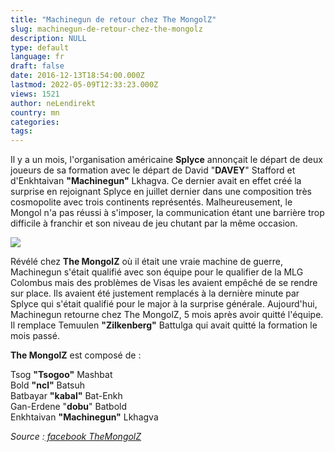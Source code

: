 ```yaml
---
title: "Machinegun de retour chez The MongolZ"
slug: machinegun-de-retour-chez-the-mongolz
description: NULL
type: default
language: fr
draft: false
date: 2016-12-13T18:54:00.000Z
lastmod: 2022-05-09T12:33:23.000Z
views: 1521
author: neLendirekt
country: mn
categories:
tags:
---
```

Il y a un mois, l'organisation américaine **Splyce** annonçait le départ de deux joueurs de sa formation avec le départ de David "**DAVEY**" Stafford et d'Enkhtaivan **"Machinegun"** Lkhagva. Ce dernier avait en effet créé la surprise en rejoignant Splyce en juillet dernier dans une composition très cosmopolite avec trois continents représentés. Malheureusement, le Mongol n'a pas réussi à s'imposer, la communication étant une barrière trop difficile à franchir et son niveau de jeu chutant par la même occasion.

![](/storage/images/582b841f3a199_14569712881349jpeg)

Révélé chez **The MongolZ** où il était une vraie machine de guerre, Machinegun s'était qualifié avec son équipe pour le qualifier de la MLG Colombus mais des problèmes de Visas les avaient empêché de se rendre sur place. Ils avaient été justement remplacés à la dernière minute par Splyce qui s'était qualifié pour le major à la surprise générale. Aujourd'hui, Machinegun retourne chez The MongolZ, 5 mois après avoir quitté l'équipe. Il remplace Temuulen **"Zilkenberg"** Battulga qui avait quitté la formation le mois passé.

**The MongolZ** est composé de :

Tsog **"Tsogoo"** Mashbat  
Bold **"ncl"** Batsuh  
Batbayar **"kabal"** Bat-Enkh  
Gan-Erdene "**dobu**" Batbold  
Enkhtaivan **"Machinegun"** Lkhagva

_Source :[ facebook TheMongolZ](https://www.facebook.com/TheMongolZ/photos/a.801102386600098.1073741830.801059539937716/1274253079285024/?type=3&theater)_
